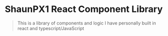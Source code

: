 # ShaunPX1 React Component Library

> This is a library of components and logic I have personally built in react and typescript/JavaScript